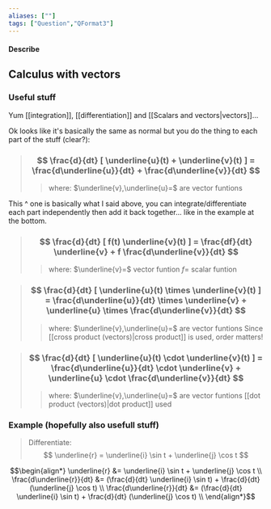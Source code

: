 ```yaml
---
aliases: [""]
tags: ["Question","QFormat3"]
---
```


#### Describe
## Calculus with vectors
### Useful stuff
Yum [[integration]], [[differentiation]] and [[Scalars and vectors|vectors]]...

Ok looks like it's basically the same as normal but you do the thing to each part of the stuff (clear?):

> ### $$ \frac{d}{dt} [ \underline{u}(t) + \underline{v}(t) ] = \frac{d\underline{u}}{dt} + \frac{d\underline{v}}{dt}  $$ 
>> where:
>> $\underline{v},\underline{u}=$ are vector funtions

This ^ one is basically what I said above, you can integrate/differentiate each part independently then add it back together... like in the example at the bottom.

> ### $$ \frac{d}{dt} [ f(t) \underline{v}(t) ] = \frac{df}{dt} \underline{v} + f \frac{d\underline{v}}{dt}  $$ 
>> where:
>> $\underline{v}=$ vector funtion
>> $f=$ scalar funtion

> ### $$ \frac{d}{dt} [ \underline{u}(t) \times \underline{v}(t) ] = \frac{d\underline{u}}{dt} \times \underline{v} + \underline{u} \times \frac{d\underline{v}}{dt}  $$ 
>> where:
>> $\underline{v},\underline{u}=$ are vector funtions
>> Since [[cross product (vectors)|cross product]] is used, order matters!


> ### $$ \frac{d}{dt} [ \underline{u}(t) \cdot \underline{v}(t) ] = \frac{d\underline{u}}{dt} \cdot \underline{v} + \underline{u} \cdot \frac{d\underline{v}}{dt}  $$ 
>> where:
>> $\underline{v},\underline{u}=$ are vector funtions
>> [[dot product (vectors)|dot product]] used

### Example (hopefully also usefull stuff)
> Differentiate:
> $$ \underline{r} = \underline{i} \sin t + \underline{j} \cos t $$

$$\begin{align*}
\underline{r} &= \underline{i} \sin t + \underline{j} \cos t \\
\frac{d\underline{r}}{dt} &= (\frac{d}{dt} \underline{i} \sin t) + \frac{d}{dt} (\underline{j} \cos t) \\
\frac{d\underline{r}}{dt} &= (\frac{d}{dt} \underline{i} \sin t) + \frac{d}{dt} (\underline{j} \cos t) \\
\end{align*}$$